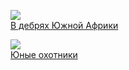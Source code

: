 ![](/books/adv_animal/Майн%20Рид/В%20дебрях%20Южной%20Африки.jpg)  
[В дебрях Южной Африки](/books/adv_animal/Майн%20Рид/В%20дебрях%20Южной%20Африки)

![](/books/adv_animal/Майн%20Рид/Юные%20охотники.jpg)  
[Юные охотники](/books/adv_animal/Майн%20Рид/Юные%20охотники)
